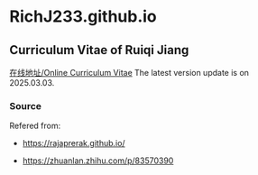# RichJ233.github.io

## Curriculum Vitae of Ruiqi Jiang 

[在线地址/Online Curriculum Vitae](https://richj233.github.io/)
The latest version update is on 2025.03.03.

### Source

Refered from:

- https://rajaprerak.github.io/

- https://zhuanlan.zhihu.com/p/83570390